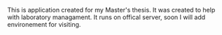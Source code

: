 This is application created for my Master's thesis. It was created to help with laboratory managament.
It runs on offical server, soon I will add environement for visiting.
